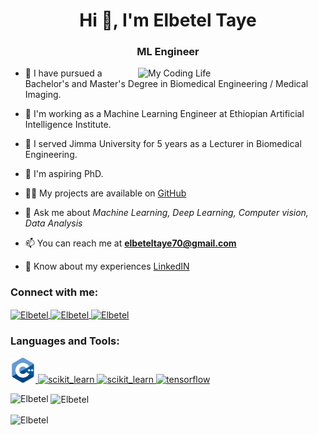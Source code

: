 <h1 align="center">Hi 👋, I'm Elbetel Taye</h1>
<h3 align="center"> ML Engineer </h3>

<img align="right" alt="My Coding Life" src="https://media.giphy.com/media/Ah3zHH7hvsSB2/giphy.gif" width="300" >

- 🌱 I have pursued a Bachelor's and Master's Degree in Biomedical Engineering / Medical Imaging.
- 🌱 I'm working as a Machine Learning Engineer at Ethiopian Artificial Intelligence Institute.
- 🌱 I served Jimma University for 5 years as a Lecturer in Biomedical Engineering.
- 🌱 I'm aspiring PhD.

- 👨‍💻 My projects are available on <a href="https://github.com/ElbetelTaye" target="_blank"> GitHub</a> 
- 💬 Ask me about *Machine Learning, Deep Learning, Computer vision, Data Analysis*

- 📫 You can reach me at **elbeteltaye70@gmail.com**

- 📄 Know about my experiences <a href="http://in.linkedin.com/in/elbetel-taye-49a1a91b3" target="_blank">LinkedIN</a>


<h3 align="left">Connect with me:</h3>
<p align="left">

<a href="http://in.linkedin.com/in/elbetel-taye-49a1a91b3" target="blank">
  <img align="center" src="https://raw.githubusercontent.com/rahuldkjain/github-profile-readme-generator/master/src/images/icons/Social/linked-in-alt.svg" alt="Elbetel" height="30" width="40" />
</a>
<a href="https://orcid.org/0000-0001-7035-6422" target="blank">
  <img align="center" src="https://upload.wikimedia.org/wikipedia/commons/0/06/ORCID_iD.svg" alt="Elbetel" height="30" width="40" />
</a>
<a href="https://www.kaggle.com/ElbetelTaye" target="blank"><img align="center" src="https://raw.githubusercontent.com/rahuldkjain/github-profile-readme-generator/master/src/images/icons/Social/kaggle.svg" alt="Elbetel" height="30" width="40" /></a>

<h3 align="left">Languages and Tools:</h3>
<p align="left"> 
<a href="https://www.w3schools.com/cpp/" target="_blank"> <img src="https://raw.githubusercontent.com/devicons/devicon/master/icons/cplusplus/cplusplus-original.svg" alt="cplusplus" width="40" height="40"/> </a>  
 <a href="https://scikit-learn.org/" target="_blank"> <img src="https://upload.wikimedia.org/wikipedia/commons/0/05/Scikit_learn_logo_small.svg" alt="scikit_learn" width="40" height="40"/> </a> 
<a href="https://python.org/" target="_blank"> <img src="https://upload.wikimedia.org/wikipedia/commons/0/05/python-icon.svg" alt="scikit_learn" width="40" height="40"/> </a> <a href="https://www.tensorflow.org" target="_blank"> <img src="https://www.vectorlogo.zone/logos/tensorflow/tensorflow-icon.svg" alt="tensorflow" width="40" height="40"/> </a>  </p>

<p><img align="left" src="https://github-readme-stats.vercel.app/api/top-langs?username=ElbetelTaye&show_icons=true&locale=en&layout=compact" alt="Elbetel" /></p>

<p>&nbsp;<img align="center" src="https://github-readme-stats.vercel.app/api?username=ElbetelTaye&show_icons=true&locale=en" alt="Elbetel" /></p>

<p><img align="center" src="https://github-readme-streak-stats.herokuapp.com/?user=ElbetelTaye&" alt="Elbetel" /></p>
